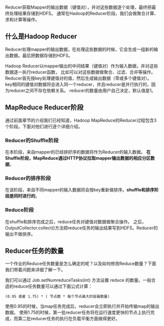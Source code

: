 Reducer获取Mapper的输出数据（键值对），并对这些数据逐个处理，最终把最终处理结果存储到HDFS。
通常在Hadoop的Reducer阶段，我们会做聚合计算、求和计算等操作。

## 什么是Hadoop Reducer
Reducer处理mapper的输出数据，在处理这些数据的时候，它会生成一组新的输出数据。最后把数据存储到HDFS。

Hadoop Reducer以mapper输出的中间结果（键值对）作为输入数据，并对这些数据逐一执行reducer函数，
比如可以对这些数据做聚合、过滤、合并等操作。Reducer首先按key处理键值对的值，然后生成输出数据（零或多个键值对）。
key相同的键值对数据将会进入同一个reducer，并且reducer是并行执行的，因为reducer之间不存在依赖关系。
reducer的数量由用户自己决定，默认值是1。

## MapReduce Reducer阶段
通过前面章节的介绍我们已经知道，Hadoop MapReduce的Reducer过程包含3个阶段。下面对他们进行逐个详细介绍。

### Reducer的Shuffle阶段
在本阶段，来自mapper的已经排好序的数据将作为Reducer的输入数据。
**在Shuffle阶段，MapReduce通过HTTP协议拉取mapper输出数据的相应分区数据**。

### Reducer的排序阶段
在该阶段，来自不同mapper的输入数据将会按key重新做排序。**shuffle和排序阶段是同时进行的**。

### Reduce阶段
在shuffle和排序完成之后，reduce任务对键值对数据做聚合操作。
之后，OutputCollector.collect()方法把reduce任务的输出结果写到HDFS。Reducer的输出不做排序。

## Reducer任务的数量
一个作业的Reduce任务数量是怎么确定的呢？以及如何修改Reduce数量？下面我们带着问题来详细了解一下。

我们可以通过 Job.setNumreduceTasks(int) 方法设置 reduce 的数量。一般合适的reduce任务数量可以通过下面公式计算：
```text
(0.95 或者 1.75) * ( 节点数 * 每个节点最大的容器数量)
```
使用0.95的时候，当map任务完成后，reducer会立即执行并开始传输map的输出数据。
使用1.75的时候，第一批reducer任务将在运行速度更快的节点上执行完成，而第二批reducer任务的执行在负载平衡方面做得更好。